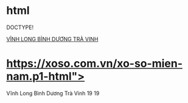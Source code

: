 # html
DOCTYPE!

<a title="Vĩnh Long" href="/xo-so-vinh-long/xsvlong-p1.html">
   VĨNH LONG
       </a>
       </td>
       <td>


<a title="Bình Dương" href="/xo-so-binh-duong/xsbduong-p1.html">
   BÌNH DƯƠNG
       </a>
       </td>
       <td>


<a title="Trà Vinh" href="/xo-so-tra-vinh/xstvinh-p1.html">
   TRÀ VINH
       </a>
       </td>
       <td>


# https://xoso.com.vn/xo-so-mien-nam.p1-html">


Vĩnh Long     Bình Dương     Trà Vinh
        19             19
